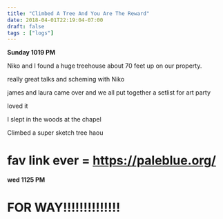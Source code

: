 ```yaml
---
title: "Climbed A Tree And You Are The Reward"
date: 2018-04-01T22:19:04-07:00
draft: false
tags : ["logs"]
---
```


**Sunday 1019 PM**

Niko and I found a huge treehouse about 70 feet up on our property.

really great talks and scheming with Niko

james and laura came over and we all put together a setlist for art party

loved it

I slept in the woods at the chapel  

Climbed a super sketch tree haou



# fav link ever = https://paleblue.org/



**wed 1125 PM**
# FOR WAY!!!!!!!!!!!!!!

